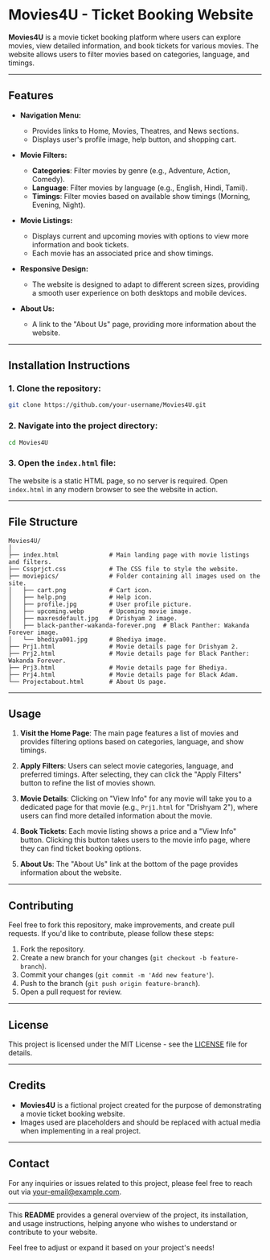 # Movies4U - Ticket Booking Website

**Movies4U** is a movie ticket booking platform where users can explore movies, view detailed information, and book tickets for various movies. The website allows users to filter movies based on categories, language, and timings.

---

## **Features**

- **Navigation Menu:**
  - Provides links to Home, Movies, Theatres, and News sections.
  - Displays user's profile image, help button, and shopping cart.

- **Movie Filters:**
  - **Categories**: Filter movies by genre (e.g., Adventure, Action, Comedy).
  - **Language**: Filter movies by language (e.g., English, Hindi, Tamil).
  - **Timings**: Filter movies based on available show timings (Morning, Evening, Night).

- **Movie Listings:**
  - Displays current and upcoming movies with options to view more information and book tickets.
  - Each movie has an associated price and show timings.

- **Responsive Design:**
  - The website is designed to adapt to different screen sizes, providing a smooth user experience on both desktops and mobile devices.

- **About Us:**
  - A link to the "About Us" page, providing more information about the website.

---

## **Installation Instructions**

### 1. Clone the repository:
```bash
git clone https://github.com/your-username/Movies4U.git
```

### 2. Navigate into the project directory:
```bash
cd Movies4U
```

### 3. Open the `index.html` file:
The website is a static HTML page, so no server is required. Open `index.html` in any modern browser to see the website in action.

---

## **File Structure**

```
Movies4U/
│
├── index.html              # Main landing page with movie listings and filters.
├── Cssprjct.css            # The CSS file to style the website.
├── moviepics/              # Folder containing all images used on the site.
│   ├── cart.png            # Cart icon.
│   ├── help.png            # Help icon.
│   ├── profile.jpg         # User profile picture.
│   ├── upcoming.webp       # Upcoming movie image.
│   ├── maxresdefault.jpg   # Drishyam 2 image.
│   ├── black-panther-wakanda-forever.png  # Black Panther: Wakanda Forever image.
│   └── bhediya001.jpg      # Bhediya image.
├── Prj1.html               # Movie details page for Drishyam 2.
├── Prj2.html               # Movie details page for Black Panther: Wakanda Forever.
├── Prj3.html               # Movie details page for Bhediya.
├── Prj4.html               # Movie details page for Black Adam.
└── Projectabout.html       # About Us page.
```

---

## **Usage**

1. **Visit the Home Page**:
   The main page features a list of movies and provides filtering options based on categories, language, and show timings.

2. **Apply Filters**:
   Users can select movie categories, language, and preferred timings. After selecting, they can click the "Apply Filters" button to refine the list of movies shown.

3. **Movie Details**:
   Clicking on "View Info" for any movie will take you to a dedicated page for that movie (e.g., `Prj1.html` for "Drishyam 2"), where users can find more detailed information about the movie.

4. **Book Tickets**:
   Each movie listing shows a price and a "View Info" button. Clicking this button takes users to the movie info page, where they can find ticket booking options.

5. **About Us**:
   The "About Us" link at the bottom of the page provides information about the website.

---

## **Contributing**

Feel free to fork this repository, make improvements, and create pull requests. If you'd like to contribute, please follow these steps:

1. Fork the repository.
2. Create a new branch for your changes (`git checkout -b feature-branch`).
3. Commit your changes (`git commit -m 'Add new feature'`).
4. Push to the branch (`git push origin feature-branch`).
5. Open a pull request for review.

---

## **License**

This project is licensed under the MIT License - see the [LICENSE](LICENSE) file for details.

---

## **Credits**

- **Movies4U** is a fictional project created for the purpose of demonstrating a movie ticket booking website.
- Images used are placeholders and should be replaced with actual media when implementing in a real project.

---

## **Contact**

For any inquiries or issues related to this project, please feel free to reach out via [your-email@example.com](beingamann27.com).

---

This **README** provides a general overview of the project, its installation, and usage instructions, helping anyone who wishes to understand or contribute to your website.

Feel free to adjust or expand it based on your project's needs!
